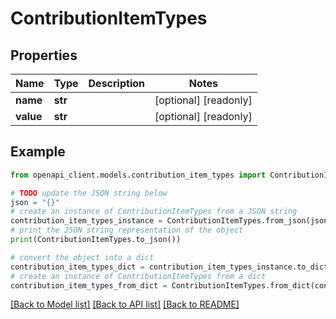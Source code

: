 # ContributionItemTypes


## Properties

Name | Type | Description | Notes
------------ | ------------- | ------------- | -------------
**name** | **str** |  | [optional] [readonly] 
**value** | **str** |  | [optional] [readonly] 

## Example

```python
from openapi_client.models.contribution_item_types import ContributionItemTypes

# TODO update the JSON string below
json = "{}"
# create an instance of ContributionItemTypes from a JSON string
contribution_item_types_instance = ContributionItemTypes.from_json(json)
# print the JSON string representation of the object
print(ContributionItemTypes.to_json())

# convert the object into a dict
contribution_item_types_dict = contribution_item_types_instance.to_dict()
# create an instance of ContributionItemTypes from a dict
contribution_item_types_from_dict = ContributionItemTypes.from_dict(contribution_item_types_dict)
```
[[Back to Model list]](../README.md#documentation-for-models) [[Back to API list]](../README.md#documentation-for-api-endpoints) [[Back to README]](../README.md)



